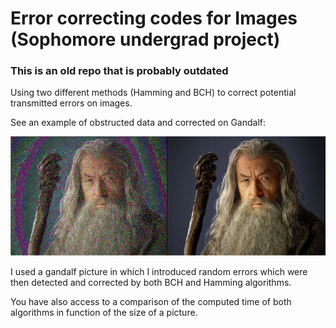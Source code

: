 # Error correcting codes for Images (Sophomore undergrad project)

### This is an old repo that is probably outdated 

Using two different methods (Hamming and BCH) to correct potential transmitted errors on images. 

See an example of obstructed data and corrected on Gandalf:

![Gandalfs](Results/Double2.png)

I used a gandalf picture in which I introduced random errors which were then detected and corrected by both BCH and Hamming algorithms. 

You have also access to a comparison of the computed time of both algorithms in function of the size of a picture. 
